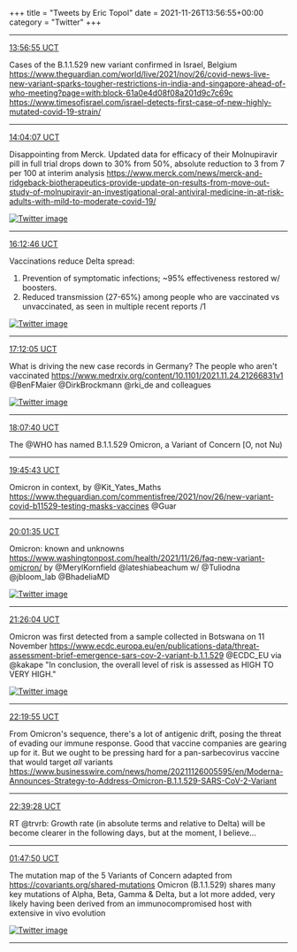 +++
title = "Tweets by Eric Topol" 
date = 2021-11-26T13:56:55+00:00
category = "Twitter"
+++


---

<a href="https://twitter.com/erictopol/status/1464231697851904005" target="_blank" rel="noreferer">13:56:55 UCT</a>

Cases of the B.1.1.529 new variant confirmed in Israel, Belgium
https://www.theguardian.com/world/live/2021/nov/26/covid-news-live-new-variant-sparks-tougher-restrictions-in-india-and-singapore-ahead-of-who-meeting?page=with:block-61a0e4d08f08a201d9c7c69c
https://www.timesofisrael.com/israel-detects-first-case-of-new-highly-mutated-covid-19-strain/



---

<a href="https://twitter.com/erictopol/status/1464233509820583938" target="_blank" rel="noreferer">14:04:07 UCT</a>

Disappointing from Merck. Updated data for efficacy of their Molnupiravir pill in full trial drops down to 30% from 50%, absolute reduction to 3 from 7 per 100 at interim analysis https://www.merck.com/news/merck-and-ridgeback-biotherapeutics-provide-update-on-results-from-move-out-study-of-molnupiravir-an-investigational-oral-antiviral-medicine-in-at-risk-adults-with-mild-to-moderate-covid-19/ 

<a href="FFIACEPVQAQn54B.png"  ><img src="FFIACEPVQAQn54B.png" alt="Twitter image" ></img></a>

---

<a href="https://twitter.com/erictopol/status/1464265887154798594" target="_blank" rel="noreferer">16:12:46 UCT</a>

Vaccinations reduce Delta spread:
1.  Prevention of symptomatic infections; ~95% effectiveness restored w/ boosters. 
2. Reduced transmission (27-65%) among people who are vaccinated vs unvaccinated, as seen in multiple recent reports
/1 

<a href="FFIbSrAUYAcRzoe.png"  ><img src="FFIbSrAUYAcRzoe.png" alt="Twitter image" ></img></a>

---

<a href="https://twitter.com/erictopol/status/1464280811289468930" target="_blank" rel="noreferer">17:12:05 UCT</a>

What is driving the new case records in Germany?
The people who aren't vaccinated
https://www.medrxiv.org/content/10.1101/2021.11.24.21266831v1 @BenFMaier @DirkBrockmann @rki_de and colleagues 

<a href="FFIqs8iVEAIyvZb.jpg"  ><img src="FFIqs8iVEAIyvZb.jpg" alt="Twitter image" ></img></a>

---

<a href="https://twitter.com/erictopol/status/1464294799213678596" target="_blank" rel="noreferer">18:07:40 UCT</a>

The @WHO has named B.1.1.529 Omicron, a Variant of Concern [O, not Nu)



---

<a href="https://twitter.com/erictopol/status/1464319477714079744" target="_blank" rel="noreferer">19:45:43 UCT</a>

Omicron in context, by @Kit_Yates_Maths 
https://www.theguardian.com/commentisfree/2021/nov/26/new-variant-covid-b11529-testing-masks-vaccines @Guar



---

<a href="https://twitter.com/erictopol/status/1464323470217474051" target="_blank" rel="noreferer">20:01:35 UCT</a>

Omicron: known and unknowns https://www.washingtonpost.com/health/2021/11/26/faq-new-variant-omicron/ by @MerylKornfield @lateshiabeachum w/ @Tuliodna @jbloom_lab @BhadeliaMD 

<a href="FFJSMjLVgAA3Dd2.png"  ><img src="FFJSMjLVgAA3Dd2.png" alt="Twitter image" ></img></a>

---

<a href="https://twitter.com/erictopol/status/1464344728950898689" target="_blank" rel="noreferer">21:26:04 UCT</a>

Omicron was first detected from a sample collected in Botswana on 11 November
https://www.ecdc.europa.eu/en/publications-data/threat-assessment-brief-emergence-sars-cov-2-variant-b.1.1.529 @ECDC_EU via @kakape
"In conclusion, the overall level of risk is assessed as HIGH TO VERY HIGH." 

<a href="FFJkluGUYAIbmrA.jpg"  ><img src="FFJkluGUYAIbmrA.jpg" alt="Twitter image" ></img></a>

---

<a href="https://twitter.com/erictopol/status/1464358283452444674" target="_blank" rel="noreferer">22:19:55 UCT</a>

From Omicron's sequence, there's a lot of antigenic drift, posing the threat of evading our immune response. Good that vaccine companies are gearing up for it. But we ought to be pressing hard for a pan-sarbecovirus vaccine that would target *all* variants https://www.businesswire.com/news/home/20211126005595/en/Moderna-Announces-Strategy-to-Address-Omicron-B.1.1.529-SARS-CoV-2-Variant



---

<a href="https://twitter.com/erictopol/status/1464363202649595907" target="_blank" rel="noreferer">22:39:28 UCT</a>

RT @trvrb: Growth rate (in absolute terms and relative to Delta) will be become clearer in the following days, but at the moment, I believe…



---

<a href="https://twitter.com/erictopol/status/1464410605402480641" target="_blank" rel="noreferer">01:47:50 UCT</a>

The mutation map of the 5 Variants of Concern
adapted from https://covariants.org/shared-mutations
Omicron (B.1.1.529) shares many key mutations of Alpha, Beta, Gamma &amp; Delta, but a lot more added, very likely having been derived from an immunocompromised host with extensive in vivo evolution 

<a href="FFKhi7yVgAAsyFE.jpg"  ><img src="FFKhi7yVgAAsyFE.jpg" alt="Twitter image" ></img></a>

---
